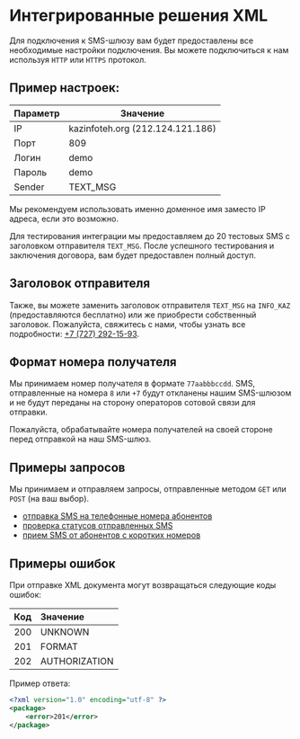 # Интегрированные решения XML

Для подключения к SMS-шлюзу вам будет предоставлены все необходимые настройки подключения. Вы можете подключиться к нам используя `HTTP` или `HTTPS` протокол.

## Пример настроек:
| Параметр | Значение                         |
|----------|----------------------------------|
| IP       | kazinfoteh.org (212.124.121.186) |
| Порт     | 809                              |
| Логин    | demo                             |
| Пароль   | demo                             |
| Sender   | TEXT_MSG                         |

Мы рекомендуем использовать именно доменное имя заместо IP адреса, если это возможно.

Для тестирования интеграции мы предоставляем до 20 тестовых SMS с заголовком отправителя `TEXT_MSG`. После успешного тестирования и заключения договора, вам будет предоставлен полный доступ.

## Заголовок отправителя

Также, вы можете заменить заголовок отправителя `TEXT_MSG` на `INFO_KAZ` (предоставляются бесплатно) или же приобрести собственный заголовок. Пожалуйста, свяжитесь с нами, чтобы узнать все подробности: [+7 (727) 292-15-93](tel:+77272921593).

## Формат номера получателя

Мы принимаем номер получателя в формате `77aabbbccdd`. SMS, отправленные на номера `8` или `+7` будут откланены нашим SMS-шлюзом и не будут переданы на сторону операторов сотовой связи для отправки.

Пожалуйста, обрабатывайте номера получателей на своей стороне перед отправкой на наш SMS-шлюз.

## Примеры запросов

Мы принимаем и отправляем запросы, отправленные методом `GET` или `POST` (на ваш выбор).

* [отправка SMS на телефонные номера абонентов](/protocols/xml/outbox/)
* [проверка статусов отправленных SMS](/protocols/xml/status/)
* [прием SMS от абонентов с коротких номеров](/protocols/xml/outbox/)

## Примеры ошибок

При отправке XML документа могут возвращаться следующие коды ошибок:

| Код | Значение      |
|----:|:--------------|
| 200 | UNKNOWN       |
| 201 | FORMAT        |
| 202 | AUTHORIZATION |

Пример ответа:
```xml
<?xml version="1.0" encoding="utf-8" ?>
<package>
    <error>201</error>
</package>
```
